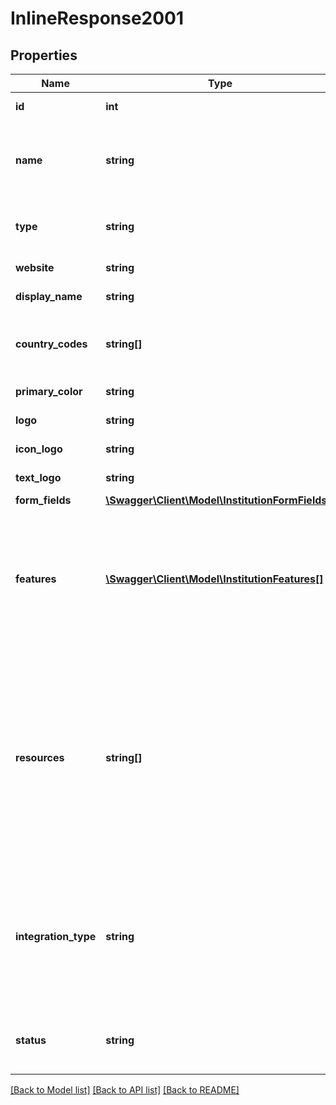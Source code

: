 # InlineResponse2001

## Properties
Name | Type | Description | Notes
------------ | ------------- | ------------- | -------------
**id** | **int** | The ID of the institution as designated by Belvo. | [optional] 
**name** | **string** | The name of the institution, as designated by Belvo.  Please see our [Institutions](https://developers.belvo.com/docs/institution) DevPortal article for a detailed list of institution names. | [optional] 
**type** | **string** | The type of institution. We return one of the following values:    - &#x60;bank&#x60;   - &#x60;fiscal&#x60;   - &#x60;employment&#x60; | [optional] 
**website** | **string** | The URL of the institution&#x27;s website. | [optional] 
**display_name** | **string** | The customer-facing name of the institution. | [optional] 
**country_codes** | **string[]** | The country codes where the institution is available, for example: - 🇧🇷 BR (Brazil) - 🇨🇴 CO (Colombia) - 🇲🇽 MX (Mexico) | [optional] 
**primary_color** | **string** | The primary color on the institution&#x27;s website. | [optional] 
**logo** | **string** | The URL of the institution&#x27;s logo. | [optional] 
**icon_logo** | **string** | The URL of the institution&#x27;s icon logo. | [optional] 
**text_logo** | **string** | The URL of the institution&#x27;s text logo. | [optional] 
**form_fields** | [**\Swagger\Client\Model\InstitutionFormFields[]**](InstitutionFormFields.md) |  | [optional] 
**features** | [**\Swagger\Client\Model\InstitutionFeatures[]**](InstitutionFeatures.md) | The features that the institution supports. If the institution has no special features, then Belvo returns an empty array.  Here is a list of the available features: - &#x60;token_required&#x60; indicates that the institution may require a token during link creation or when making any other requests. | [optional] 
**resources** | **string[]** | A list of Belvo resources that you can use with the institution. This list includes one or more of the following resources:    - &#x60;ACCOUNTS&#x60;   - &#x60;BALANCES&#x60;   - &#x60;EMPLOYMENT_RECORDS&#x60;   - &#x60;INCOMES&#x60;   - &#x60;INVOICES&#x60;   - &#x60;OWNERS&#x60;   - &#x60;RECURRING_EXPENSES&#x60;   - &#x60;RISK_INSIGHTS&#x60;   - &#x60;TRANSACTIONS&#x60;   - &#x60;TAX_COMPLIANCE_STATUS&#x60;   - &#x60;TAX_DECLARATIONS&#x60;   - &#x60;TAX_RETENTIONS&#x60;   - &#x60;TAX_RETURNS&#x60;   - &#x60;TAX_STATUS&#x60; | [optional] 
**integration_type** | **string** | The type of technology used to access the institution. We return one of the following values:  - &#x60;credentials&#x60;: Uses Belvo&#x27;s scraping technology, combined with user credentials, to perform requests. - &#x60;openfinance&#x60;: Uses the bank&#x27;s open finance API to perform requests. | [optional] 
**status** | **string** | Indicates whether Belvo&#x27;s integration with the institution is currently active (&#x60;healthy&#x60;) or undergoing maintenance (&#x60;down&#x60;). | [optional] 

[[Back to Model list]](../../README.md#documentation-for-models) [[Back to API list]](../../README.md#documentation-for-api-endpoints) [[Back to README]](../../README.md)

